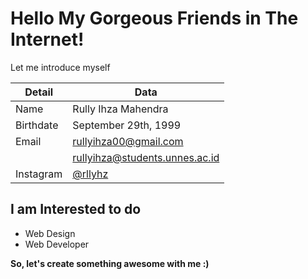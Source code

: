 # Hello My Gorgeous Friends in The Internet!

Let me introduce myself

| Detail | Data |
|  ---  | --- |
| Name | Rully Ihza Mahendra |
| Birthdate | September 29th, 1999 |
| Email | rullyihza00@gmail.com |
|       | rullyihza@students.unnes.ac.id |
| Instagram | [@rllyhz](https://www.instagram.com/rllyhz/) |

## I am Interested to do 

- Web Design 
- Web Developer

**So, let's create something awesome with me :)**
